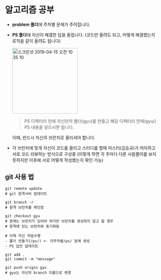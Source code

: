 # 알고리즘 공부

- **problem 폴더**에 주차별 문제가 주어집니다.

- **PS 폴더**에 자신이 해결한 답을 올립니다. 
  (코드만 올려도 되고, 어떻게 해결했는지 로직을 같이 올려도 됩니다)
 
  <img width="215" alt="스크린샷 2019-04-15 오전 10 35 10" src="https://user-images.githubusercontent.com/45627868/56102799-4cbae680-5f6a-11e9-86b9-a4d74d47ea57.png">
  
  > PS 디렉터리 안에 자신만의 폴더(gyu)를 만들고 해당 디렉터리 안에(gyu/) PS 내용을 넣으시면 됩니다. 
  
  이때, 반드시 자신의 브런치로 올리셔야 합니다.
  
  
- 각 브런치에 맞게 자신이 코드를 올리고 스터디를 할때 마스터(김승규)가 머지하고 서로 코드 리뷰하는 방식으로 구상중
(이렇게 하면 각 주마다 다른 사람풀이를 보지 못하지만 이후에 서로 어떻게 작성했는지 확인 가능)

## git 사용 법

```shell
git remote update
# git 원격서버 업데이트 

git branch -r
# 원격 브런치를 확인함

git checkout gyu
# 원래는 브런치가 있어야 하지만 브런치를 생성하지 않고 할 경우 
# 원격에 있는 브런치와 동기화됨

# 이제 자신 작업수행
- 폴더 만들기(/ps/) <- 각주차별/ps/ 밑에 생성
- PS 답안 업데이트

git add .
git commit -m "message"

git push origin gyu
# gyu는 자신의 branch 이름으로 변경
```
